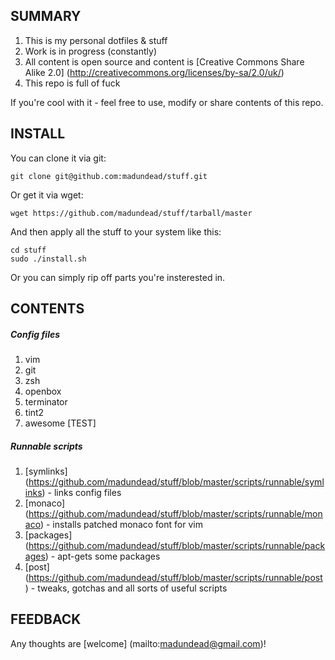 SUMMARY
-------

1. This is my personal dotfiles & stuff
2. Work is in progress (constantly)
3. All content is open source and content is [Creative Commons Share Alike 2.0] (http://creativecommons.org/licenses/by-sa/2.0/uk/)
4. This repo is full of fuck


If you're cool with it - feel free to use, modify or share contents of this repo.

INSTALL
-------

You can clone it via git:

```
git clone git@github.com:madundead/stuff.git
```

Or get it via wget:

```
wget https://github.com/madundead/stuff/tarball/master
```

And then apply all the stuff to your system like this:

```
cd stuff
sudo ./install.sh
```

Or you can simply rip off parts you're insterested in.

CONTENTS
--------

##### Config files
1. vim
2. git
3. zsh
4. openbox
5. terminator
6. tint2
7. awesome [TEST]

##### Runnable scripts
1. [symlinks] (https://github.com/madundead/stuff/blob/master/scripts/runnable/symlinks) - links config files
2. [monaco] (https://github.com/madundead/stuff/blob/master/scripts/runnable/monaco) - installs patched monaco font for vim
3. [packages] (https://github.com/madundead/stuff/blob/master/scripts/runnable/packages) - apt-gets some packages
4. [post] (https://github.com/madundead/stuff/blob/master/scripts/runnable/post) - tweaks, gotchas and all sorts of useful scripts

FEEDBACK
--------

Any thoughts are [welcome] (mailto:madundead@gmail.com)!

